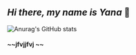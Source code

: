 ## ***Hi there, my name is Yana*** 👋

![Anurag's GitHub stats](https://github-readme-stats.vercel.app/api?username=yanamoshkina&show_icons=true&theme=tokyonight)

#### ~~jfvjjfvj ~~
<!--
**yanamoshkina/yanamoshkina** is a ✨ _special_ ✨ repository because its `README.md` (this file) appears on your GitHub profile.

Here are some ideas to get you started:

- 🔭 I’m currently working on dfghh
- 🌱 I’m currently learning ...
- 👯 I’m looking to collaborate on ...
- 🤔 I’m looking for help with ...
- 💬 Ask me about ...
- 📫 How to reach me: ...
- 😄 Pronouns: ...
- ⚡ Fun fact: ...
-->
